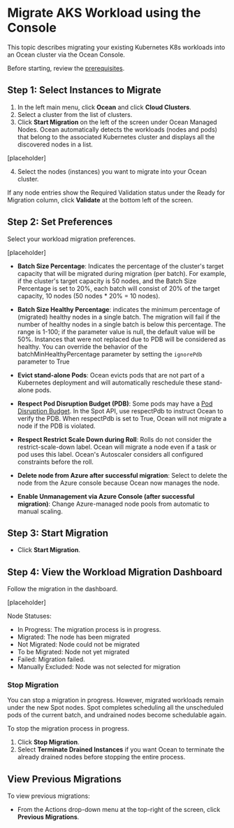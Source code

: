 <meta name=“robots” content=“noindex”>

#  Migrate AKS Workload using the Console

This topic describes migrating your existing Kubernetes K8s workloads into an Ocean cluster via the Ocean Console.

Before starting, review the [prerequisites](https://docs.spot.io/ocean/tutorials/migrate-workload-aks?id=prerequisites).

##  Step 1: Select Instances to Migrate

1.  In the left main menu, click **Ocean** and click **Cloud Clusters**.
2.  Select a cluster from the list of clusters.
3.  Click **Start Migration** on the left of the screen under Ocean Managed Nodes. Ocean automatically detects the workloads (nodes and pods) that belong to the associated Kubernetes cluster and displays all the discovered nodes in a list.

  [placeholder]


4.  Select the nodes (instances) you want to migrate into your Ocean cluster.

If any node entries show the Required Validation status under the Ready for Migration column, click **Validate** at the bottom left of the screen.

##  Step 2: Set Preferences

Select your workload migration preferences.

[placeholder]

*  **Batch Size Percentage**: Indicates the percentage of the cluster's target capacity that will be migrated during migration (per batch). For example, if the cluster's target capacity is 50 nodes, and the Batch Size Percentage is set to 20%, each batch will consist of 20% of the target capacity, 10 nodes (50 nodes * 20% = 10 nodes).   

*  **Batch Size Healthy Percentage**: indicates the minimum percentage of (migrated) healthy nodes in a single batch.
The migration will fail if the number of healthy nodes in a single batch is below this percentage. The range is 1-100; if the parameter value is null, the default value will be 50%. Instances that were not replaced due to PDB will be considered as healthy. 
  You can override the behavior of the batchMinHealthyPercentage parameter by setting the `ignorePdb` parameter to True 

*  **Evict stand-alone Pods**: Ocean evicts pods that are not part of a Kubernetes deployment and will automatically reschedule these stand-alone pods.

*  **Respect Pod Disruption Budget (PDB)**: Some pods may have a [Pod Disruption Budget](https://kubernetes.io/docs/concepts/workloads/pods/disruptions/#pod-disruption-budgets). In the Spot API, use respectPdb to instruct Ocean to verify the PDB. When respectPdb is set to True, Ocean will not migrate a node if the PDB is violated. 

*  **Respect Restrict Scale Down during Roll**: Rolls do not consider the restrict-scale-down label. Ocean will migrate a node even if a task or pod uses this label. Ocean's Autoscaler considers all configured constraints before the roll.

*  **Delete node from Azure after successful migration**: Select to delete the node from the Azure console because Ocean now manages the node.

*  **Enable Unmanagement via Azure Console (after successful migration)**: Change Azure-managed node pools from automatic to manual scaling.

##  Step 3: Start Migration

*  Click **Start Migration**.

##  Step 4: View the Workload Migration Dashboard

Follow the migration in the dashboard.

 [placeholder]

Node Statuses:

*  In Progress: The migration process is in progress.
*  Migrated: The node has been migrated
*  Not Migrated: Node could not be migrated
*  To be Migrated: Node not yet migrated
*  Failed:  Migration failed.
*  Manually Excluded: Node was not selected for migration

###  Stop Migration

You can stop a migration in progress. However, migrated workloads remain under the new Spot nodes. Spot completes scheduling all the unscheduled pods of the current batch, and undrained nodes become schedulable again.

To stop the migration process in progress.

1.  Click **Stop Migration**.
2.  Select **Terminate Drained Instances** if you want Ocean to terminate the already drained nodes before stopping the entire process.

##  View Previous Migrations

To view previous migrations:

*  From the Actions drop-down menu at the top-right of the screen, click **Previous Migrations**.
